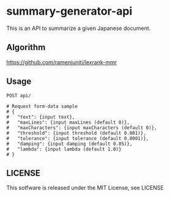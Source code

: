 # summary-generator-api

This is an API to summarize a given Japanese document.

## Algorithm

https://github.com/ramenjuniti/lexrank-mmr

## Usage

```
POST api/

# Request form-data sample
# {
#   "text": {input text},
#   "maxLines": {input maxLines (default 0)},
#   "maxCharacters": {input maxCharacters (default 0)},
#   "threshold": {input threshold (default 0.001)},
#   "tolerance": {input tolerance (default 0.0001)},
#   "damping": {input damping (default 0.85)},
#   "lambda": {input lambda (default 1.0)}
# }
```

## LICENSE

This sotfware is released under the MIT License, see LICENSE
